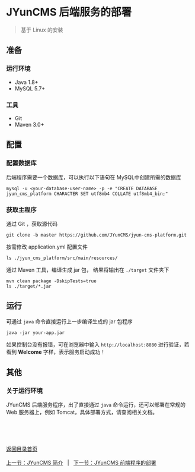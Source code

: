 # JYunCMS 后端服务的部署

> 基于 Linux 的安装

## 准备

### 运行环境

- Java 1.8+
- MySQL 5.7+

### 工具

- Git
- Maven 3.0+

## 配置

### 配置数据库

后端程序需要一个数据库，可以执行以下语句在 MySQL中创建所需的数据库

```shell
mysql -u <your-database-user-name> -p -e "CREATE DATABASE jyun_cms_platform CHARACTER SET utf8mb4 COLLATE utf8mb4_bin;"
```

### 获取主程序

通过 Git ，获取源代码

```shell
git clone -b master https://github.com/JYunCMS/jyun-cms-platform.git
```

按需修改 application.yml 配置文件

```shell
ls ./jyun_cms_platform/src/main/resources/
```

通过 Maven 工具，编译生成 jar 包， 结果将输出在 `./target` 文件夹下

```shell
mvn clean package -DskipTests=true
ls ./target/*.jar
```

## 运行

可通过 `java` 命令直接运行上一步编译生成的 jar 包程序

```shell
java -jar your-app.jar
```

如果控制台没有报错，可在浏览器中输入 `http://localhost:8080` 进行验证，若看到 **Welcome** 字样，表示服务启动成功！

## 其他

### 关于运行环境

JYunCMS 后端服务程序，出了直接通过 `java` 命令运行，还可以部署在常规的 Web 服务器上，例如 Tomcat，具体部署方式，请查阅相关文档。


<br/><br/><br/>

<div id="bom">
    <a href="./README.md">返回目录首页</a>
</div>
<br>
<div id="bom">
    <a href="./1.2_intro_framework.md">上一节：JYunCMS 简介</a>
    &nbsp;&nbsp;|&nbsp;&nbsp;
    <a href="./2.2_install_front_end.md">下一节：JYunCMS 前端程序的部署</a>
</div>

<link rel="stylesheet" rev="stylesheet" href="./assets/css/easy-ci.css" type="text/css"/>